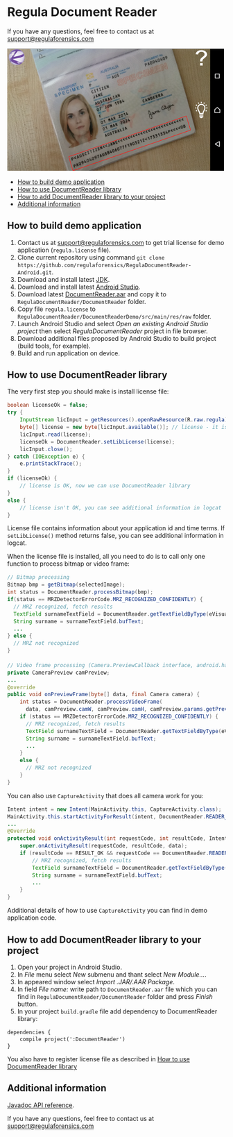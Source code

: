 # Regula Document Reader
If you have any questions, feel free to contact us at support@regulaforensics.com

<img src="DocumentReaderDemo.png" width="500">

* [How to build demo application](#how_to_build_demo_application)
* [How to use DocumentReader library](#how_to_use_documentreader_library)
* [How to add DocumentReader library to your project](#how_to_add_documentreader_library_to_your_project)
* [Additional information](#additional_information)

## <a name="how_to_build_demo_application"></a> How to build demo application
1. Contact us at support@regulaforensics.com to get trial license for demo application (`regula.license` file).
1. Clone current repository using command `git clone https://github.com/regulaforensics/RegulaDocumentReader-Android.git`.
1. Download and install latest [JDK](http://www.oracle.com/technetwork/java/javase/downloads/index.html).
1. Download and install latest [Android Studio](https://developer.android.com/studio/index.html).
1. Download latest [DocumentReader.aar](https://github.com/regulaforensics/RegulaDocumentReader-Android/releases/latest) and copy it to `RegulaDocumentReader/DocumentReader` folder.
1. Copy file `regula.license` to `RegulaDocumentReader/DocumentReaderDemo/src/main/res/raw` folder. 
1. Launch Android Studio and select _Open an existing Android Studio project_ then select _RegulaDocumentReader_ project in file browser.
1. Download additional files proposed by Android Studio to build project (build tools, for example).
1. Build and run application on device.

## <a name="how_to_use_documentreader_library"></a> How to use DocumentReader library
The very first step you should make is install license file:
```java
boolean licenseOk = false;
try {
    InputStream licInput = getResources().openRawResource(R.raw.regula);
    byte[] license = new byte[licInput.available()]; // license - it is an array of bytes
    licInput.read(license);
    licenseOk = DocumentReader.setLibLicense(license);
    licInput.close();
} catch (IOException e) {
    e.printStackTrace();
}
if (licenseOk) {
    // license is OK, now we can use DocumentReader library
}
else {
    // license isn't OK, you can see additional information in logcat
}
```

License file contains information about your application id and time terms. If `setLibLicense()` method returns false, you can see additional information in logcat.

When the license file is installed, all you need to do is to call only one function to process bitmap or video frame:
```java
// Bitmap processing
Bitmap bmp = getBitmap(selectedImage);
int status = DocumentReader.processBitmap(bmp);
if(status == MRZDetectorErrorCode.MRZ_RECOGNIZED_CONFIDENTLY) {
  // MRZ recognized, fetch results
  TextField surnameTextField = DocumentReader.getTextFieldByType(eVisualFieldType.ft_Surname);
  String surname = surnameTextField.bufText;
  ...
} else {
  // MRZ not recognized
}

// Video frame processing (Camera.PreviewCallback interface, android.hardware.camera2 API)
private CameraPreview camPreview;
...
@override
public void onPreviewFrame(byte[] data, final Camera camera) {
    int status = DocumentReader.processVideoFrame(
      data, camPreview.camW, camPreview.camH, camPreview.params.getPreviewFormat());
    if (status == MRZDetectorErrorCode.MRZ_RECOGNIZED_CONFIDENTLY) {
      // MRZ recognized, fetch results
      TextField surnameTextField = DocumentReader.getTextFieldByType(eVisualFieldType.ft_Surname);
      String surname = surnameTextField.bufText;   
      ...
    }
    else {
      // MRZ not recognized
    }
}
```

You can also use `CaptureActivity` that does all camera work for you:
```java
Intent intent = new Intent(MainActivity.this, CaptureActivity.class);
MainActivity.this.startActivityForResult(intent, DocumentReader.READER_REQUEST_CODE);
...
@Override
protected void onActivityResult(int requestCode, int resultCode, Intent data) {
    super.onActivityResult(requestCode, resultCode, data);
    if (resultCode == RESULT_OK && requestCode == DocumentReader.READER_REQUEST_CODE){
        // MRZ recognized, fetch results
        TextField surnameTextField = DocumentReader.getTextFieldByType(eVisualFieldType.ft_Surname);
        String surname = surnameTextField.bufText;
        ...
    }
}
```

Additional details of how to use `CaptureActivity` you can find in demo application code.

## <a name="how_to_add_documentreader_library_to_your_project"></a> How to add DocumentReader library to your project
1. Open your project in Android Studio.
1. In _File_ menu select _New_ submenu and thant select _New Module..._.
1. In appeared window select _Import .JAR/.AAR Package_.
1. In field _File name:_ write path to `DocumentReader.aar` file which you can find in `RegulaDocumentReader/DocumentReader` folder and press _Finish_ button.
1. In your project `build.gradle` file add dependency to DocumentReader library:
```
dependencies {
    compile project(':DocumentReader')
}
```
You also have to register license file as described in [How to use DocumentReader library](#how_to_use_documentreader_library)

## <a name="additional_information"></a> Additional information
[Javadoc API reference](https://regulaforensics.github.io/RegulaDocumentReader-Android/index.html). 

If you have any questions, feel free to contact us at support@regulaforensics.com
